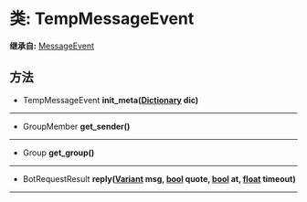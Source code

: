 # 类: TempMessageEvent  
  
**继承自:** [MessageEvent](MessageEvent.md)  
  
## 方法 
  
- TempMessageEvent **init_meta([Dictionary](https://docs.godotengine.org/en/latest/classes/class_dictionary.html) dic)**  
  
---  
  
- GroupMember **get_sender()**  
  
---  
  
- Group **get_group()**  
  
---  
  
- BotRequestResult **reply([Variant](https://docs.godotengine.org/en/latest/classes/class_variant.html) msg, [bool](https://docs.godotengine.org/en/latest/classes/class_bool.html) quote, [bool](https://docs.godotengine.org/en/latest/classes/class_bool.html) at, [float](https://docs.godotengine.org/en/latest/classes/class_float.html) timeout)**  
  
---  
  

